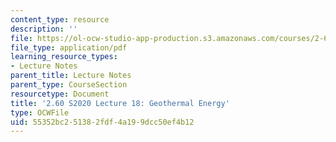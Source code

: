 ```yaml
---
content_type: resource
description: ''
file: https://ol-ocw-studio-app-production.s3.amazonaws.com/courses/2-60j-fundamentals-of-advanced-energy-conversion-spring-2020/55352bc251382fdf4a199dcc50ef4b12_MIT2_60s20_lec18.pdf
file_type: application/pdf
learning_resource_types:
- Lecture Notes
parent_title: Lecture Notes
parent_type: CourseSection
resourcetype: Document
title: '2.60 S2020 Lecture 18: Geothermal Energy'
type: OCWFile
uid: 55352bc2-5138-2fdf-4a19-9dcc50ef4b12
---
```


